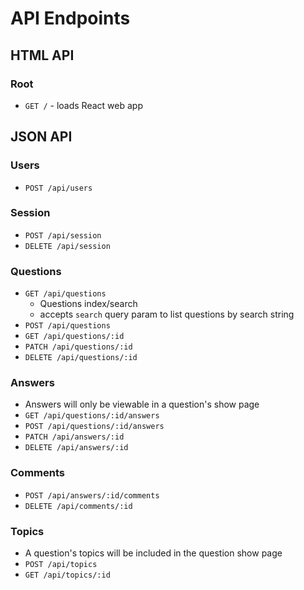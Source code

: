 # API Endpoints

## HTML API

### Root

- `GET /` - loads React web app

## JSON API

### Users

- `POST /api/users`

### Session

- `POST /api/session`
- `DELETE /api/session`

### Questions

- `GET /api/questions`
  - Questions index/search
  - accepts `search` query param to list questions by search string
- `POST /api/questions`
- `GET /api/questions/:id`
- `PATCH /api/questions/:id`
- `DELETE /api/questions/:id`

### Answers

- Answers will only be viewable in a question's show page
- `GET /api/questions/:id/answers`
- `POST /api/questions/:id/answers`
- `PATCH /api/answers/:id`
- `DELETE /api/answers/:id`

### Comments

- `POST /api/answers/:id/comments`
- `DELETE /api/comments/:id`

### Topics

- A question's topics will be included in the question show page
- `POST /api/topics`
- `GET /api/topics/:id`
